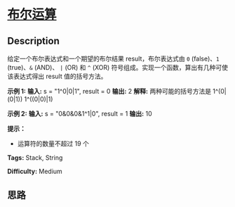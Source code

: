 # [布尔运算][title]

## Description

给定一个布尔表达式和一个期望的布尔结果 result，布尔表达式由 `0` (false)、`1` (true)、`&` (AND)、 `|` (OR) 和
`^` (XOR) 符号组成。实现一个函数，算出有几种可使该表达式得出 result 值的括号方法。

**示例 1:**
            **输入:** s = "1^0|0|1", result = 0        **输出:** 2    **解释:**  两种可能的括号方法是    1^(0|(0|1))    1^((0|0)|1)    

**示例 2:**
            **输入:** s = "0&0&0&1^1|0", result = 1        **输出:** 10

**提示：**

  * 运算符的数量不超过 19 个


**Tags:** Stack, String

**Difficulty:** Medium

## 思路

[title]: https://leetcode-cn.com/problems/boolean-evaluation-lcci
